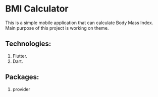 # BMI Calculator

This is a simple mobile application that can calculate Body Mass Index. Main purpose of this project is working on theme.

## Technologies:
1. Flutter.
2. Dart.

## Packages: 
1. provider

